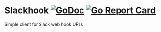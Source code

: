 # Slackhook [![GoDoc](https://godoc.org/github.com/carlmjohnson/slackhook?status.svg)](https://godoc.org/github.com/carlmjohnson/slackhook) [![Go Report Card](https://goreportcard.com/badge/github.com/carlmjohnson/slackhook)](https://goreportcard.com/report/github.com/carlmjohnson/slackhook)

Simple client for Slack web hook URLs
